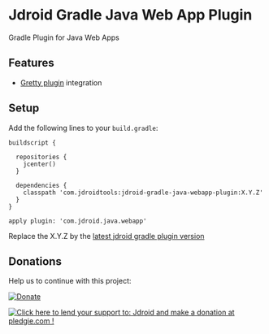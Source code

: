 # Jdroid Gradle Java Web App Plugin
Gradle Plugin for Java Web Apps

## Features

* [Gretty plugin](https://github.com/akhikhl/gretty) integration

## Setup

Add the following lines to your `build.gradle`:

    buildscript {
      
      repositories {
        jcenter()
      }
      
      dependencies {
        classpath 'com.jdroidtools:jdroid-gradle-java-webapp-plugin:X.Y.Z'
      }
    }
    
    apply plugin: 'com.jdroid.java.webapp'

Replace the X.Y.Z by the [latest jdroid gradle plugin version](https://github.com/maxirosson/jdroid-gradle-plugin/releases/latest)

## Donations
Help us to continue with this project:

[![Donate](https://www.paypalobjects.com/en_US/i/btn/btn_donate_LG.gif)](https://www.paypal.com/cgi-bin/webscr?cmd=_s-xclick&hosted_button_id=2UEBTRTSCYA9L)

<a href='https://pledgie.com/campaigns/30030'><img alt='Click here to lend your support to: Jdroid and make a donation at pledgie.com !' src='https://pledgie.com/campaigns/30030.png?skin_name=chrome' border='0' ></a>

